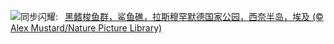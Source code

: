 ![](https://www.bing.com/th?id=OHR.BlackfinBarracuda_ZH-CN3850642551_UHD.jpg&w=1000)同步闪耀:&nbsp;&ensp;[黑鳍梭鱼群，鲨鱼礁，拉斯穆罕默德国家公园，西奈半岛，埃及 (© Alex Mustard/Nature Picture Library)](https://www.bing.com/th?id=OHR.BlackfinBarracuda_ZH-CN3850642551_UHD.jpg)
<br><br/>
